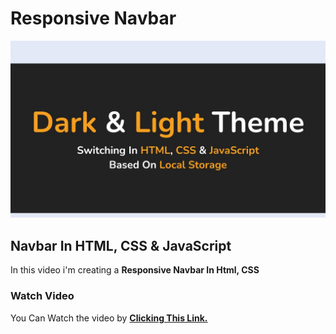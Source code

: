 # Responsive Navbar
<div align="center">
  <img src="https://github.com/mohdalthafne/Dark-Light-Mode-Toggling-In-Html-CSS-JavaScript/blob/main/thumbnail.jpg">
</div>

## Navbar In HTML, CSS & JavaScript

In this video i'm creating a **Responsive Navbar In Html, CSS**

### Watch Video
You Can Watch the video by **<a href="https://youtu.be/2eRs1cKcozI?si=eQR7rZVAnE1G9Zi_">Clicking This Link.</a>**
